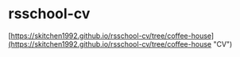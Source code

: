 # rsschool-cv


[https://skitchen1992.github.io/rsschool-cv/tree/coffee-house](https://skitchen1992.github.io/rsschool-cv/tree/coffee-house "CV")
